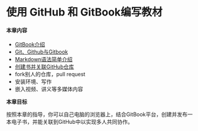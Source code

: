 # 使用 GitHub 和 GitBook编写教材



#### 本章内容

* [GitBook介绍](yi-gitbook-jie-shao.md)
* [Git、Github与Gitbook](./)
* [Markdown语法简单介绍](san-markdown-yu-fa-jian-dan-jie-shao.md)
* [创建书并关联GitHub仓库](si-chuang-jian-shu-bing-guan-lian-github-cang-ku.md)
* fork别人的仓库，pull request
* 安装环境、写作
* 嵌入视频、讲义等多媒体内容

**本章目标**

按照本章的指导，你可以自己电脑的浏览器上，结合GitBook平台，创建并发布一本电子书，并能关联到GitHub中以实现多人共同协作。

